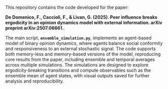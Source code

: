 This repository contains the code developed for the paper:

**De Domenico, F., Caccioli, F., & Livan, G. (2025). Peer influence breaks ergodicity in an opinion dynamics model with external information. arXiv preprint arXiv:2507.06661.**. 

The main script, **`ensemble_simulation.py`**, implements an agent-based model of binary opinion dynamics, where agents balance social conformity and responsiveness to an external stochastic signal. The code supports both memory-less and memory-based versions of the model, reproducing core results from the paper, including ensemble and temporal averages across multiple simulations.
The simulations are designed to explore ergodicity-breaking transitions and compute observables such as the ensemble mean of agent states, with visual outputs saved for further analysis and reproducibility.
